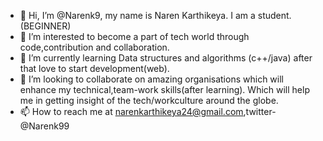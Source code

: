 - 👋 Hi, I’m @Narenk9, my name is Naren Karthikeya. I am a student.(BEGINNER)
- 👀 I’m interested to become a part of tech world through code,contribution and collaboration.
- 🌱 I’m currently learning Data structures and algorithms (c++/java) after that love to start development(web).
- 💞️ I’m looking to collaborate on amazing organisations which will enhance my technical,team-work skills(after learning).
     Which will help me in getting insight of the tech/workculture around the globe.
- 📫 How to reach me  at narenkarthikeya24@gmail.com,twitter-@Narenk99
<!---
Narenk9/Narenk9 is a ✨ special ✨ repository because its `README.md` (this file) appears on your GitHub profile.
You can click the Preview link to take a look at your changes.
--->
